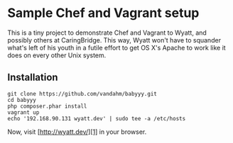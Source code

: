 # Sample Chef and Vagrant setup #

This is a tiny project to demonstrate Chef and Vagrant to Wyatt, and possibly others at CaringBridge. This way, Wyatt won't have to squander what's left of his youth in a futile effort to get OS X's Apache to work like it does on every other Unix system.

## Installation ##

    git clone https://github.com/vandahm/babyyy.git
    cd babyyy
    php composer.phar install
    vagrant up
    echo '192.168.90.131 wyatt.dev' | sudo tee -a /etc/hosts

Now, visit [http://wyatt.dev/][1] in your browser.

[1]: http://wyatt.dev/




